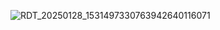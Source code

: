 ![RDT_20250128_1531497330763942640116071](https://github.com/user-attachments/assets/23c5362e-eb8b-4db9-9446-173bd6f630f4)
